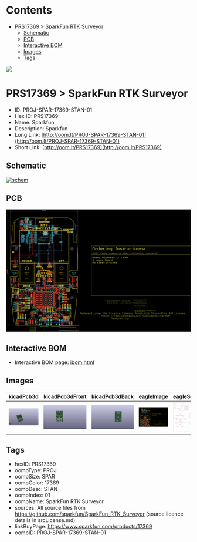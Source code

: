 



Contents
========

* [PRS17369 > SparkFun RTK Surveyor](#prs17369--sparkfun-rtk-surveyor)
	* [Schematic](#schematic)
	* [PCB](#pcb)
	* [Interactive BOM](#interactive-bom)
	* [Images](#images)
	* [Tags](#tags)
  
![][im]
# PRS17369 > SparkFun RTK Surveyor

- ID: PROJ-SPAR-17369-STAN-01
- Hex ID: PRS17369
- Name: Sparkfun
- Description: Sparkfun
- Long Link: [http://oom.lt/PROJ-SPAR-17369-STAN-01](http://oom.lt/PROJ-SPAR-17369-STAN-01)
- Short Link: [http://oom.lt/PRS17369](http://oom.lt/PRS17369)

## Schematic
  
[![schem](eagleSchemImage.png)](eagleSchemImage.png)
## PCB
  
[![pcb](eagleImage.png)](eagleImage.png)
## Interactive BOM

- Interactive BOM page: [ibom.html](https://htmlpreview.github.io/?https://github.com/oomlout/oomlout_OOMP_projects/blob/main/PROJ-SPAR-17369-STAN-01/kicad/bom/ibom.html)

## Images
  
  

|kicadPcb3d|kicadPcb3dFront|kicadPcb3dBack|eagleImage|eagleSchemImage|
| :---: | :---: | :---: | :---: | :---: |
|[![kicadPcb3d](kicadPcb3d_140.png)](kicadPcb3d.png)|[![kicadPcb3dFront](kicadPcb3dFront_140.png)](kicadPcb3dFront.png)|[![kicadPcb3dBack](kicadPcb3dBack_140.png)](kicadPcb3dBack.png)|[![eagleImage](eagleImage_140.png)](eagleImage.png)|[![eagleSchemImage](eagleSchemImage_140.png)](eagleSchemImage.png)|

## Tags

- hexID: PRS17369
- oompType: PROJ
- oompSize: SPAR
- oompColor: 17369
- oompDesc: STAN
- oompIndex: 01
- oompName: SparkFun RTK Surveyor
- sources: All source files from https://github.com/sparkfun/SparkFun_RTK_Surveyor (source licence details in srcLicense.md)
- linkBuyPage: https://www.sparkfun.com/products/17369
- oompID: PROJ-SPAR-17369-STAN-01



[im]: kicadPcb3d_450.png
